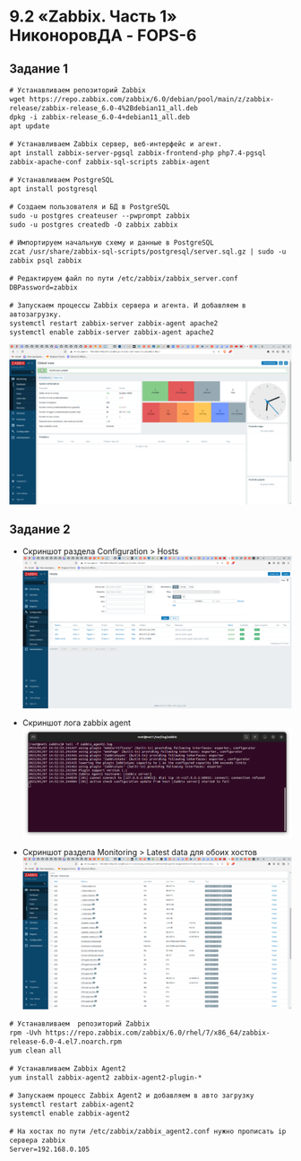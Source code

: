 # 9.2 «Zabbix. Часть 1» НиконоровДА - FOPS-6

## Задание 1

```shell
# Устанавливаем репозиторий Zabbix
wget https://repo.zabbix.com/zabbix/6.0/debian/pool/main/z/zabbix-release/zabbix-release_6.0-4%2Bdebian11_all.deb
dpkg -i zabbix-release_6.0-4+debian11_all.deb
apt update

# Устанавливаем Zabbix сервер, веб-интерфейс и агент.
apt install zabbix-server-pgsql zabbix-frontend-php php7.4-pgsql zabbix-apache-conf zabbix-sql-scripts zabbix-agent

# Устанавливаем PostgreSQL
apt install postgresql

# Создаем пользователя и БД в PostgreSQL
sudo -u postgres createuser --pwprompt zabbix
sudo -u postgres createdb -O zabbix zabbix

# Импортируем начальную схему и данные в PostgreSQL
zcat /usr/share/zabbix-sql-scripts/postgresql/server.sql.gz | sudo -u zabbix psql zabbix

# Редактируем файл по пути /etc/zabbix/zabbix_server.conf
DBPassword=zabbix

# Запускаем процессы Zabbix сервера и агента. И добавляем в автозагрузку.
systemctl restart zabbix-server zabbix-agent apache2
systemctl enable zabbix-server zabbix-agent apache2

```

![alt text](https://github.com/mxssclxck/hw-9.2/blob/main/img/1.png)

## Задание 2

* Cкриншот раздела Configuration > Hosts
![alt text](https://github.com/mxssclxck/hw-9.2/blob/main/img/2.png)

* Cкриншот лога zabbix agent
![alt text](https://github.com/mxssclxck/hw-9.2/blob/main/img/3.png)

* Cкриншот раздела Monitoring > Latest data для обоих хостов
![alt text](https://github.com/mxssclxck/hw-9.2/blob/main/img/4.png)

```Shell
# Устанавливаем  репозиторий Zabbix
rpm -Uvh https://repo.zabbix.com/zabbix/6.0/rhel/7/x86_64/zabbix-release-6.0-4.el7.noarch.rpm
yum clean all

# Устанавливаем Zabbix Agent2
yum install zabbix-agent2 zabbix-agent2-plugin-*

# Запускаем процесс Zabbix Agent2 и добавляем в авто загрузку
systemctl restart zabbix-agent2
systemctl enable zabbix-agent2

# На хостах по пути /etc/zabbix/zabbix_agent2.conf нужно прописать ip сервера zabbix
Server=192.168.0.105
```

